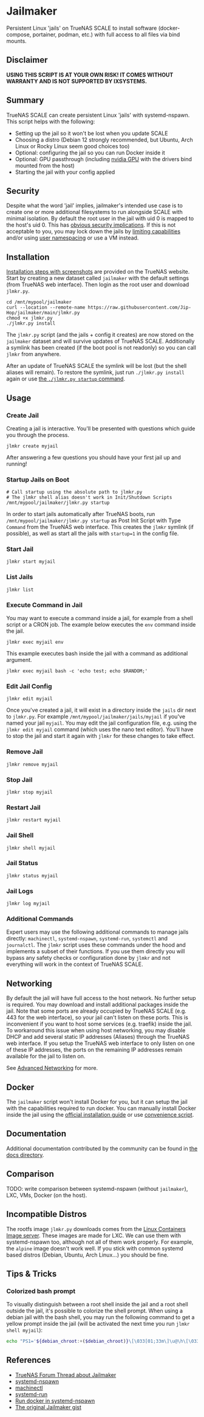 # Jailmaker

Persistent Linux 'jails' on TrueNAS SCALE to install software (docker-compose, portainer, podman, etc.) with full access to all files via bind mounts.

## Disclaimer

**USING THIS SCRIPT IS AT YOUR OWN RISK! IT COMES WITHOUT WARRANTY AND IS NOT SUPPORTED BY IXSYSTEMS.**

## Summary

TrueNAS SCALE can create persistent Linux 'jails' with systemd-nspawn. This script helps with the following:

- Setting up the jail so it won't be lost when you update SCALE
- Choosing a distro (Debian 12 strongly recommended, but Ubuntu, Arch Linux or Rocky Linux seem good choices too)
- Optional: configuring the jail so you can run Docker inside it
- Optional: GPU passthrough (including [nvidia GPU](README.md#nvidia-gpu) with the drivers bind mounted from the host)
- Starting the jail with your config applied

## Security

Despite what the word 'jail' implies, jailmaker's intended use case is to create one or more additional filesystems to run alongside SCALE with minimal isolation. By default the root user in the jail with uid 0 is mapped to the host's uid 0. This has [obvious security implications](https://linuxcontainers.org/lxc/security/#privileged-containers). If this is not acceptable to you, you may lock down the jails by [limiting capabilities](https://manpages.debian.org/bookworm/systemd-container/systemd-nspawn.1.en.html#Security_Options) and/or using [user namespacing](https://manpages.debian.org/bookworm/systemd-container/systemd-nspawn.1.en.html#User_Namespacing_Options) or use a VM instead.

## Installation

[Installation steps with screenshots](https://www.truenas.com/docs/scale/scaletutorials/apps/sandboxes/) are provided on the TrueNAS website. Start by creating a new dataset called `jailmaker` with the default settings (from TrueNAS web interface). Then login as the root user and download `jlmkr.py`.

```shell
cd /mnt/mypool/jailmaker
curl --location --remote-name https://raw.githubusercontent.com/Jip-Hop/jailmaker/main/jlmkr.py
chmod +x jlmkr.py
./jlmkr.py install
```

The `jlmkr.py` script (and the jails + config it creates) are now stored on the `jailmaker` dataset and will survive updates of TrueNAS SCALE. Additionally a symlink has been created (if the boot pool is not readonly) so you can call `jlmkr` from anywhere.

After an update of TrueNAS SCALE the symlink will be lost (but the shell aliases will remain). To restore the symlink, just run `./jlmkr.py install` again or use [the `./jlmkr.py startup` command](#startup-jails-on-boot).

## Usage

### Create Jail

Creating a jail is interactive. You'll be presented with questions which guide you through the process.

```shell
jlmkr create myjail
```

After answering a few questions you should have your first jail up and running!

### Startup Jails on Boot

```shell
# Call startup using the absolute path to jlmkr.py
# The jlmkr shell alias doesn't work in Init/Shutdown Scripts
/mnt/mypool/jailmaker/jlmkr.py startup
```

In order to start jails automatically after TrueNAS boots, run `/mnt/mypool/jailmaker/jlmkr.py startup` as Post Init Script with Type `Command` from the TrueNAS web interface. This creates the `jlmkr` symlink (if possible), as well as start all the jails with `startup=1` in the config file.

### Start Jail

```shell
jlmkr start myjail
```

### List Jails

```shell
jlmkr list
```

### Execute Command in Jail

You may want to execute a command inside a jail, for example from a shell script or a CRON job. The example below executes the `env` command inside the jail.

```shell
jlmkr exec myjail env
```

This example executes bash inside the jail with a command as additional argument.

```shell
jlmkr exec myjail bash -c 'echo test; echo $RANDOM;'
```

### Edit Jail Config

```shell
jlmkr edit myjail
```

Once you've created a jail, it will exist in a directory inside the `jails` dir next to `jlmkr.py`. For example `/mnt/mypool/jailmaker/jails/myjail` if you've named your jail `myjail`. You may edit the jail configuration file, e.g. using the `jlmkr edit myjail` command (which uses the nano text editor). You'll have to stop the jail and start it again with `jlmkr` for these changes to take effect.

### Remove Jail

```shell
jlmkr remove myjail
```

### Stop Jail

```shell
jlmkr stop myjail
```

### Restart Jail

```shell
jlmkr restart myjail
```

### Jail Shell

```shell
jlmkr shell myjail
```

### Jail Status

```shell
jlmkr status myjail
```

### Jail Logs

```shell
jlmkr log myjail
```

### Additional Commands

Expert users may use the following additional commands to manage jails directly: `machinectl`, `systemd-nspawn`, `systemd-run`, `systemctl` and `journalctl`. The `jlmkr` script uses these commands under the hood and implements a subset of their functions. If you use them directly you will bypass any safety checks or configuration done by `jlmkr` and not everything will work in the context of TrueNAS SCALE.

## Networking

By default the jail will have full access to the host network. No further setup is required. You may download and install additional packages inside the jail. Note that some ports are already occupied by TrueNAS SCALE (e.g. 443 for the web interface), so your jail can't listen on these ports. This is inconvenient if you want to host some services (e.g. traefik) inside the jail. To workaround this issue when using host networking, you may disable DHCP and add several static IP addresses (Aliases) through the TrueNAS web interface. If you setup the TrueNAS web interface to only listen on one of these IP addresses, the ports on the remaining IP addresses remain available for the jail to listen on.

See [Advanced Networking](./NETWORKING.md) for more.

## Docker

The `jailmaker` script won't install Docker for you, but it can setup the jail with the capabilities required to run docker. You can manually install Docker inside the jail using the [official installation guide](https://docs.docker.com/engine/install/#server) or use [convenience script](https://get.docker.com).

## Documentation

Additional documentation contributed by the community can be found in [the docs directory](./docs/).

## Comparison

TODO: write comparison between systemd-nspawn (without `jailmaker`), LXC, VMs, Docker (on the host).

## Incompatible Distros

The rootfs image `jlmkr.py` downloads comes from the [Linux Containers Image server](https://images.linuxcontainers.org). These images are made for LXC. We can use them with systemd-nspawn too, although not all of them work properly. For example, the `alpine` image doesn't work well. If you stick with common systemd based distros (Debian, Ubuntu, Arch Linux...) you should be fine.

## Tips & Tricks

### Colorized bash prompt

To visually distinguish between a root shell inside the jail and a root shell outside the jail, it's possible to colorize the shell prompt. When using a debian jail with the bash shell, you may run the following command to get a yellow prompt inside the jail (will be activated the next time you run `jlmkr shell myjail`):

```bash
echo "PS1='${debian_chroot:+($debian_chroot)}\[\033[01;33m\]\u@\h\[\033[00m\]:\[\033[01;34m\]\w\[\033[00m\]\$ '" >> ~/.bashrc
```

## References

- [TrueNAS Forum Thread about Jailmaker](https://www.truenas.com/community/threads/linux-jails-experimental-script.106926/)
- [systemd-nspawn](https://manpages.debian.org/bullseye/systemd-container/systemd-nspawn.1.en.html)
- [machinectl](https://manpages.debian.org/bullseye/systemd-container/machinectl.1.en.html)
- [systemd-run](https://manpages.debian.org/bullseye/systemd/systemd-run.1.en.html)
- [Run docker in systemd-nspawn](https://wiki.archlinux.org/title/systemd-nspawn#Run_docker_in_systemd-nspawn)
- [The original Jailmaker gist](https://gist.github.com/Jip-Hop/4704ba4aa87c99f342b2846ed7885a5d)
